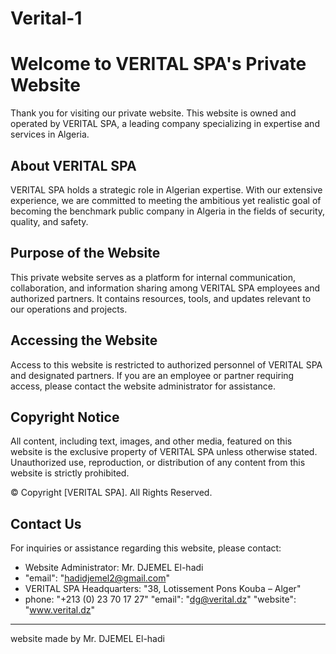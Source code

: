 # Verital-1

# Welcome to VERITAL SPA's Private Website

Thank you for visiting our private website. This website is owned and operated by VERITAL SPA, a leading company specializing in expertise and services in Algeria.

## About VERITAL SPA

VERITAL SPA holds a strategic role in Algerian expertise. With our extensive experience, we are committed to meeting the ambitious yet realistic goal of becoming the benchmark public company in Algeria in the fields of security, quality, and safety.

## Purpose of the Website

This private website serves as a platform for internal communication, collaboration, and information sharing among VERITAL SPA employees and authorized partners. It contains resources, tools, and updates relevant to our operations and projects.

## Accessing the Website

Access to this website is restricted to authorized personnel of VERITAL SPA and designated partners. If you are an employee or partner requiring access, please contact the website administrator for assistance.

## Copyright Notice

All content, including text, images, and other media, featured on this website is the exclusive property of VERITAL SPA unless otherwise stated. Unauthorized use, reproduction, or distribution of any content from this website is strictly prohibited.

© Copyright [VERITAL SPA]. All Rights Reserved.

## Contact Us

For inquiries or assistance regarding this website, please contact:

- Website Administrator: Mr. DJEMEL El-hadi
-  "email": "hadidjemel2@gmail.com"
- VERITAL SPA Headquarters:      "38, Lotissement Pons Kouba – Alger"
- phone: "+213 (0) 23 70 17 27"
      "email": "dg@verital.dz"
      "website": "www.verital.dz"


---
 website made by Mr. DJEMEL El-hadi 
